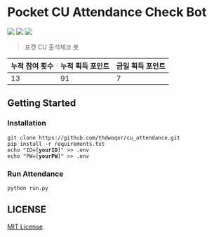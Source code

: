 # Pocket CU Attendance Check Bot
<a href="https://github.com/features/actions"><img src="https://img.shields.io/badge/GitHub Actions-2088FF?style=for-the-badge&logo=GitHub Actions&logoColor=white"/></a>
<a href="https://www.selenium.dev/"><img src="https://img.shields.io/badge/Selenium-43B02A?style=for-the-badge&logo=Selenium&logoColor=white"/></a>
<a href="https://www.selenium.dev/"><img src="https://img.shields.io/badge/Python-3776AB?style=for-the-badge&logo=Python&logoColor=white"/></a>  
>포켓 CU 출석체크 봇

누적 참여 횟수 | 누적 획득 포인트 | 금일 획득 포인트
-- | --  | -- 
 13 | 91 | 7

## Getting Started  

### Installation
<pre><code>git clone https://github.com/thdwoqor/cu_attendance.git
pip install -r requirements.txt
echo "ID=[<b>yourID</b>]" >> .env
echo "PW=[<b>yourPW</b>]" >> .env
</code></pre>

### Run Attendance

<pre><code>python run.py</code></pre>

## LICENSE

[MIT License](./LICENSE)
